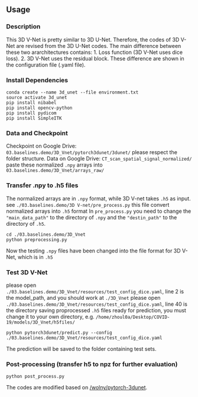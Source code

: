 ## Usage


### Description

This 3D V-Net is pretty similar to 3D U-Net. Therefore, the codes of 3D V-Net are revised from the 3D U-Net codes.
The main difference between these two ararchitectures contains: 1. Loss function (3D V-Net uses dice loss). 2. 3D V-Net uses the residual block.
These difference are shown in the configuration file (.yaml file).

### Install Dependencies

```
conda create --name 3d_unet --file environment.txt
source activate 3d_unet
pip install nibabel
pip install opencv-python
pip install pydicom
pip install SimpleITK
```

### Data and Checkpoint

Checkpoint on Google Drive: `03.baselines.demo/3D_Vnet/pytorch3dunet/3dunet/` please respect the folder structure.
Data on Google Drive: `CT_scan_spatial_signal_normalized/` paste these normalized `.npy` arrays into `03.baselines.demo/3D_Vnet/arrays_raw/`

### Transfer .npy to .h5 files
The normalized arrays are in `.npy` format, while 3D V-net takes `.h5` as input. 
see `./03.baselines.demo/3D V-net/pre_process.py` this file convert normalized arrays into `.h5` format
In `pre_process.py` you need to change the `"main_data_path"` to the directory of `.npy` and the `"destin_path"` to the directory of `.h5`.
```
cd ./03.baselines.demo/3D_Vnet
python preprocessing.py
```
Now the testing `.npy` files have been changed into the file format for 3D V-Net, which is in `.h5`

### Test 3D V-Net

please open `./03.baselines.demo/3D_Vnet/resources/test_config_dice.yaml`, line 2 is the model_path, and you should work at `./3D_Vnet`
please open `./03.baselines.demo/3D_Vnet/resources/test_config_dice.yaml`, line 40 is the directory saving proprocessed `.h5` files ready for prediction, you must change it to your own directory, e.g. `/home/zhoul0a/Desktop/COVID-19/models/3D_Vnet/h5files/`

```
python pytorch3dunet/predict.py --config ./03.baselines.demo/3D_Vnet/resources/test_config_dice.yaml
```

The prediction will be saved to the folder containing test sets.


### Post-processing (transfer h5 to npz for further evaluation)

```
python post_process.py
```



The codes are modified based on [/wolny/pytorch-3dunet](https://github.com/wolny/pytorch-3dunet).
